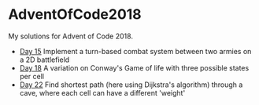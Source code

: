 # AdventOfCode2018
My solutions for Advent of Code 2018.

* [Day 15](src/main/kotlin/day15/goblins.kt) Implement a turn-based combat system between two armies on a 2D battlefield
* [Day 18](src/main/kotlin/day18/lumber.kt) A variation on Conway's Game of life with three possible states per cell
* [Day 22](src/main/kotlin/day22/cave.kt) Find shortest path (here using Dijkstra's algorithm) through a cave, where each cell can have a different 'weight'
